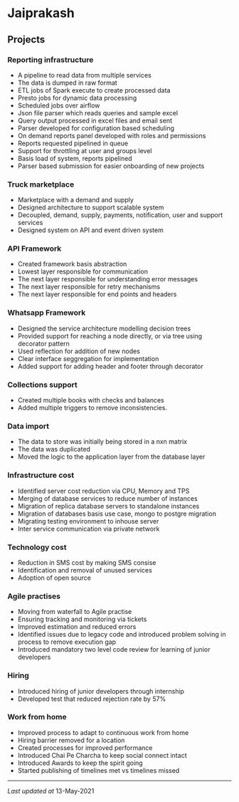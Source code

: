 # Jaiprakash

## Projects
### Reporting infrastructure
* A pipeline to read data from multiple services
* The data is dumped in raw format
* ETL jobs of Spark execute to create processed data
* Presto jobs for dynamic data processing 
* Scheduled jobs over airflow
* Json file parser which reads queries and sample excel
* Query output processed in excel files and email sent
* Parser developed for configuration based scheduling
* On demand reports panel developed with roles and permissions
* Reports requested pipelined in queue
* Support for throttling at user and groups level
* Basis load of system, reports pipelined
* Parser based submission for easier onboarding of new projects

### Truck marketplace
* Marketplace with a demand and supply
* Designed architecture to support scalable system
* Decoupled, demand, supply, payments, notification, user and support services
* Designed system on API and event driven system

### API Framework
* Created framework basis abstraction
* Lowest layer responsible for communication
* The next layer responsible for understanding error messages
* The next layer responsible for retry mechanisms
* The next layer responsible for end points and headers

### Whatsapp Framework
* Designed the service architecture modelling decision trees
* Provided support for reaching a node directly, or via tree using decorator pattern
* Used reflection for addition of new nodes
* Clear interface seggregation for implementation
* Added support for adding header and footer through decorator

### Collections support
* Created multiple books with checks and balances
* Added multiple triggers to remove inconsistencies.

### Data import
* The data to store was initially being stored in a nxn matrix
* The data was duplicated
* Moved the logic to the application layer from the database layer

### Infrastructure cost
* Identified server cost reduction via CPU, Memory and TPS
* Merging of database services to reduce number of instances
* Migration of replica database servers to standalone instances
* Migration of databases basis use case, mongo to postgre migration
* Migrating testing environment to inhouse server
* Inter service communication via private network

### Technology cost
* Reduction in SMS cost by making SMS consise
* Identification and removal of unused services
* Adoption of open source

### Agile practises
* Moving from waterfall to Agile practise
* Ensuring tracking and monitoring via tickets
* Improved estimation and reduced errors
* Identified issues due to legacy code and introduced problem solving in process to remove execution gap
* Introduced mandatory two level code review for learning of junior developers

### Hiring
* Introduced hiring of junior developers through internship
* Developed test that reduced rejection rate by 57%

### Work from home
* Improved process to adapt to continuous work from home
* Hiring barrier removed for a location
* Created processes for improved performance
* Introduced Chai Pe Charcha to keep social connect intact
* Introduced Awards to keep the spirit going
* Started publishing of timelines met vs timelines missed

---
_Last updated at_ 13-May-2021
